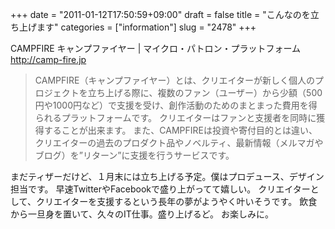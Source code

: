 +++
date = "2011-01-12T17:50:59+09:00"
draft = false
title = "こんなのを立ち上げます"
categories = ["information"]
slug = "2478"
+++

CAMPFIRE キャンプファイヤー | マイクロ・パトロン・プラットフォーム
<a href="http://camp-fire.jp" target="_blank">http://camp-fire.jp</a>
<blockquote>
CAMPFIRE（キャンプファイヤー）とは、クリエイターが新しく個人のプロジェクトを立ち上げる際に、複数のファン（ユーザー）から少額（500円や1000円など）で支援を受け、創作活動のためのまとまった費用を得られるプラットフォームです。
クリエイターはファンと支援者を同時に獲得することが出来ます。
また、CAMPFIREは投資や寄付目的とは違い、クリエイターの過去のプロダクト品やノベルティ、最新情報（メルマガやブログ）を”リターン”に支援を行うサービスです。
</blockquote>
まだティザーだけど、１月末には立ち上げる予定。僕はプロデュース、デザイン担当です。
早速TwitterやFacebookで盛り上がってて嬉しい。
クリエイターとして、クリエイターを支援するという長年の夢がようやく叶いそうです。
飲食から一旦身を置いて、久々のIT仕事。盛り上げるど。
お楽しみに。
